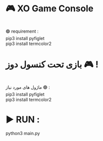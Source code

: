 # 🎮 XO Game Console<br/>
<br/>
🟢 requirement :<br/>
pip3 install pyfiglet<br/>
pip3 install termcolor2<br/>

# بازی تحت کنسول دوز 🎮 ! <br/>
<br/>
ماژول های مورد نیاز 🟢 :<br/>
pip3 install pyfiglet<br/>
pip3 install termcolor2<br/>

# ▶ RUN :<br/>
python3 main.py

